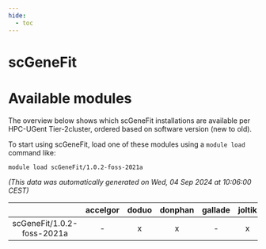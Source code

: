 ```yaml
---
hide:
  - toc
---
```


scGeneFit
=========

# Available modules


The overview below shows which scGeneFit installations are available per HPC-UGent Tier-2cluster, ordered based on software version (new to old).

To start using scGeneFit, load one of these modules using a `module load` command like:

```shell
module load scGeneFit/1.0.2-foss-2021a
```

*(This data was automatically generated on Wed, 04 Sep 2024 at 10:06:00 CEST)*  

| |accelgor|doduo|donphan|gallade|joltik|shinx|skitty|
| :---: | :---: | :---: | :---: | :---: | :---: | :---: | :---: |
|scGeneFit/1.0.2-foss-2021a|-|x|x|-|x|-|x|
